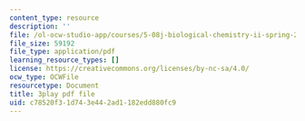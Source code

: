 ```yaml
---
content_type: resource
description: ''
file: /ol-ocw-studio-app/courses/5-08j-biological-chemistry-ii-spring-2016/c78520f31d743e442ad1182edd880fc9_q9nCI-8gYVE.pdf
file_size: 59192
file_type: application/pdf
learning_resource_types: []
license: https://creativecommons.org/licenses/by-nc-sa/4.0/
ocw_type: OCWFile
resourcetype: Document
title: 3play pdf file
uid: c78520f3-1d74-3e44-2ad1-182edd880fc9
---
```

